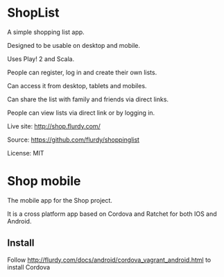 ShopList
====

A simple shopping list app.

Designed to be usable on desktop and mobile.

Uses Play! 2 and Scala.


People can register, log in and create their own lists.

Can access it from desktop, tablets and mobiles.

Can share the list with family and friends via direct links.

People can view lists via direct link or by logging in.



Live site: http://shop.flurdy.com/

Source: https://github.com/flurdy/shoppinglist

License: MIT


Shop mobile
======

The mobile app for the Shop project.


It is a cross platform app based on Cordova and Ratchet for both IOS and Android.



Install
---

Follow http://flurdy.com/docs/android/cordova_vagrant_android.html to install Cordova

